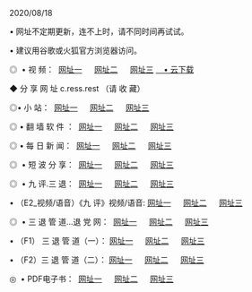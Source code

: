<p>2020/08/18
<p>• 网址不定期更新，连不上时，请不同时间再试试。
<p>• 建议用谷歌或火狐官方浏览器访问。
<p>◎  • 视 频： 
<a href="http://tcv.fasoclash.com/" target="_blank">网址一</a> 　 
<a href="http://tbv.fasoclash.com/" target="_blank">网址二</a> 　 
<a href="http://tav.fasoclash.com/b.html" target="_blank">网址三</a>
<a href="https://disk.yandex.ru/d/wIUK0uxc3Gk4Ng" target="_blank">　• 云下载 </a></p>
<p>◆ 分 享 网 址  c.ress.rest   （请 收 藏） </p>

<p>◎•  小 站：  
<a href="http://tcv.fasoclash.com/f.html" target="_blank">网址一</a> 　 
<a href="http://tbv.fasoclash.com/h.html" target="_blank">网址二</a> 　 
<a href="http://tav.fasoclash.com/k/" target="_blank">网址三</a></p><p>

<p>◎  • 翻 墙 软 件 ：  
<a href="http://tcv.fasoclash.com/ff/" target="_blank">网址一</a> 　 
<a href="http://tbv.fasoclash.com/s/read/a1_nd.html" target="_blank">网址二</a> 　 
<a href="http://tav.fasoclash.com/ff/index.html" target="_blank">网址三</a></p>
<p>◎  • 每 日 新 闻：  
<a href="http://tcv.fasoclash.com/day/" target="_blank">网址一</a> 　 
<a href="http://tbv.fasoclash.com/day/" target="_blank">网址二</a> 　 
<a href="http://tav.fasoclash.com/day/index.html" target="_blank">网址三</a></p>
<p>◎   • 短 波 分 享：  
<a href="http://tcv.fasoclash.com/h/" target="_blank">网址一</a> 　 
<a href="http://tav.fasoclash.com/h/" target="_blank">网址二</a> 　 
<a href="http://tbv.fasoclash.com/h/index.html" target="_blank">网址三</a></p>
<p>◎   • 九 评.三 退：  
<a href="http://tcv.fasoclash.com/t/" target="_blank">网址一</a> 　 
<a href="http://tav.fasoclash.com/v2/index.html" target="_blank">网址二</a> 　 
<a href="http://tbv.fasoclash.com/tt/index.html" target="_blank">网址三</a> 　</p>
<p>  • （E2_视频/语音）《九 评》视频/语音: 
<a href="http://tcv.fasoclash.com/7738.html" target="_blank">网址一</a> 　 
<a href="http://tav.fasoclash.com/7614.html" target="_blank">网址二</a> 　 
<a href="http://tbv.fasoclash.com/7633.html" target="_blank">网址三</a></p>
<p>◎   • 三 退 管 道...退 党 网：  
<a href="http://tcv.fasoclash.com/go/td1.html" target="_blank">网址一</a> 　 
<a href="http://tav.fasoclash.com/go/td2.html" target="_blank">网址二</a> 　 
<a href="http://tbv.fasoclash.com/go/td3.html" target="_blank">网址三</a></p>
<p>  • （F1） 三 退 管 道（一）： 
<a href="http://tcv.fasoclash.com/dd/" target="_blank">网址一</a> 　 
<a href="http://tav.fasoclash.com/s/read/a1_tdx.html" target="_blank">网址二</a> 　 
<a href="http://tbv.fasoclash.com/dd/" target="_blank">网址三</a></p>
<p>  • （F2）三 退 管 道（二）： 
<a href="http://tav.fasoclash.com/d/" target="_blank">网址一</a> 　 
<a href="http://tcv.fasoclash.com/d/index.html" target="_blank">网址二</a> 　 
<a href="http://tbv.fasoclash.com/d/" target="_blank">网址三</a></p>
<p>◎   • PDF电子书：  
<a href="http://tcv.fasoclash.com/p/" target="_blank">网址一</a> 　 
<a href="http://tbv.fasoclash.com/p/index.html" target="_blank">网址二</a> 　 
<a href="http://tav.fasoclash.com/p/" target="_blank">网址三</a></p>
